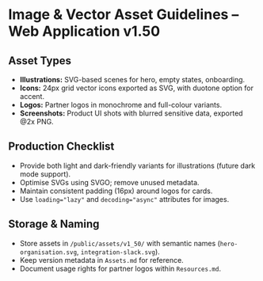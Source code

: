 # Image & Vector Asset Guidelines – Web Application v1.50

## Asset Types
- **Illustrations:** SVG-based scenes for hero, empty states, onboarding.
- **Icons:** 24px grid vector icons exported as SVG, with duotone option for accent.
- **Logos:** Partner logos in monochrome and full-colour variants.
- **Screenshots:** Product UI shots with blurred sensitive data, exported @2x PNG.

## Production Checklist
- Provide both light and dark-friendly variants for illustrations (future dark mode support).
- Optimise SVGs using SVGO; remove unused metadata.
- Maintain consistent padding (16px) around logos for cards.
- Use `loading="lazy"` and `decoding="async"` attributes for images.

## Storage & Naming
- Store assets in `/public/assets/v1_50/` with semantic names (`hero-organisation.svg`, `integration-slack.svg`).
- Keep version metadata in `Assets.md` for reference.
- Document usage rights for partner logos within `Resources.md`.
